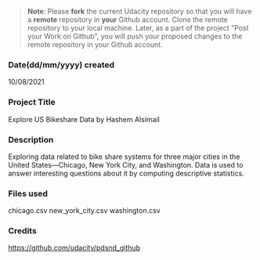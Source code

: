 >**Note**: Please **fork** the current Udacity repository so that you will have a **remote** repository in **your** Github account. Clone the remote repository to your local machine. Later, as a part of the project "Post your Work on Github", you will push your proposed changes to the remote repository in your Github account.

### Date(dd/mm/yyyy) created
10/08/2021

### Project Title
Explore US Bikeshare Data by Hashem Alsimail

### Description
Exploring data related to bike share systems for three major cities in the United States—Chicago, New York City, and Washington. Data is used to answer interesting questions about it by computing descriptive statistics.

### Files used
chicago.csv
new_york_city.csv
washington.csv


### Credits
https://github.com/udacity/pdsnd_github
